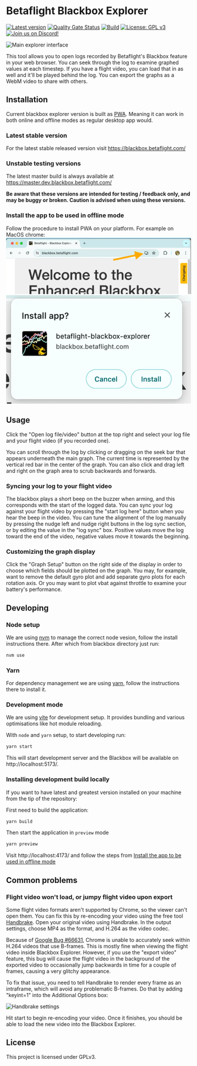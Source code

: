 # Betaflight Blackbox Explorer

[![Latest version](https://img.shields.io/github/v/release/betaflight/blackbox-log-viewer)](https://github.com/betaflight/blackbox-log-viewer/releases)
[![Quality Gate Status](https://sonarcloud.io/api/project_badges/measure?project=betaflight_blackbox-log-viewer&metric=alert_status)](https://sonarcloud.io/dashboard?id=betaflight_blackbox-log-viewer)
[![Build](https://img.shields.io/github/actions/workflow/status/betaflight/blackbox-log-viewer/deploy.yml?branch=master)](https://github.com/betaflight/blackbox-log-viewer/actions/workflows/deploy.yml)
[![License: GPL v3](https://img.shields.io/badge/License-GPLv3-blue.svg)](https://www.gnu.org/licenses/gpl-3.0)
[![Join us on Discord!](https://img.shields.io/discord/868013470023548938)](https://discord.gg/n4E6ak4u3c)


![Main explorer interface](screenshots/main-interface.jpg)

This tool allows you to open logs recorded by Betaflight's Blackbox feature in
your web browser. You can seek through the log to examine graphed values at each
timestep. If you have a flight video, you can load that in as well and it'll be
played behind the log. You can export the graphs as a WebM video to share with
others.

## Installation

Current blackbox explorer version is built as
[PWA](https://developer.mozilla.org/en-US/docs/Web/Progressive_web_apps/Guides/What_is_a_progressive_web_app).
Meaning it can work in both online and offline modes as regular desktop app
would.

### Latest stable version

For the latest stable released version visit https://blackbox.betaflight.com/

### Unstable testing versions

The latest master build is always available at https://master.dev.blackbox.betaflight.com/

**Be aware that these versions are intended for testing / feedback only, and may be buggy or broken. Caution is advised when using these versions.**

### Install the app to be used in offline mode

Follow the procedure to install PWA on your platform. For example on MacOS chrome:
![Url bar PWA install](screenshots/url-bar.webp)
![PWA install dialog](screenshots/pwa-install-dialog.webp)

## Usage

Click the "Open log file/video" button at the top right and select your log file
and your flight video (if you recorded one).

You can scroll through the log by clicking or dragging on the seek bar that
appears underneath the main graph. The current time is represented by the
vertical red bar in the center of the graph. You can also click and drag left
and right on the graph area to scrub backwards and forwards.

### Syncing your log to your flight video

The blackbox plays a short beep on the buzzer when arming, and this corresponds
with the start of the logged data.  You can sync your log against your flight
video by pressing the "start log here" button when you hear the beep in the
video. You can tune the alignment of the log manually by pressing the nudge left
and nudge right buttons in the log sync section, or by editing the value in the
"log sync" box. Positive values move the log toward the end of the video,
negative values move it towards the beginning.

### Customizing the graph display

Click the "Graph Setup" button on the right side of the display in order to
choose which fields should be plotted on the graph. You may, for example, want
to remove the default gyro plot and add separate gyro plots for each rotation
axis.  Or you may want to plot vbat against throttle to examine your battery's
performance.

## Developing

### Node setup

We are using [nvm](https://github.com/nvm-sh/nvm) to manage the correct node
vesion, follow the install instructions there. After which from blackbox directory
just run:

```bash
nvm use
```

### Yarn

For dependency management we are using [yarn](https://yarnpkg.com/), follow the
instructions there to install it.

### Development mode

We are using [vite](https://vitejs.dev/) for development setup. It provides
bundling and various optimisations like hot module reloading.

With `node` and `yarn` setup, to start developing run:

```bash
yarn start
```

This will start development server and the Blackbox will be available on http://localhost:5173/.

### Installing development build locally

If you want to have latest and greatest version installed on your machine from
the tip of the repository:

First need to build the application:
```bash
yarn build
```
Then start the application in `preview` mode
```bash
yarn preview
```
Visit http://localhost:4173/ and follow the steps from [Install the app to be used in offline mode](#install-the-app-to-be-used-in-offline-mode)

## Common problems

### Flight video won't load, or jumpy flight video upon export

Some flight video formats aren't supported by Chrome, so the viewer can't open
them. You can fix this by re-encoding your video using the free tool
[Handbrake][]. Open your original video using Handbrake. In the output settings,
choose MP4 as the format, and H.264 as the video codec.

Because of [Google Bug #66631][], Chrome is unable to accurately seek within
H.264 videos that use B-frames. This is mostly fine when viewing the flight
video inside Blackbox Explorer. However, if you use the "export video" feature,
this bug will cause the flight video in the background of the exported video to
occasionally jump backwards in time for a couple of frames, causing a very
glitchy appearance.

To fix that issue, you need to tell Handbrake to render every frame as an
intraframe, which will avoid any problematic B-frames. Do that by adding
"keyint=1" into the Additional Options box:

![Handbrake settings](screenshots/handbrake.png)

Hit start to begin re-encoding your video. Once it finishes, you should be able
to load the new video into the Blackbox Explorer.

[Handbrake]: https://handbrake.fr/
[Google Bug #66631]: http://code.google.com/p/chromium/issues/detail?id=66631

## License

This project is licensed under GPLv3.
